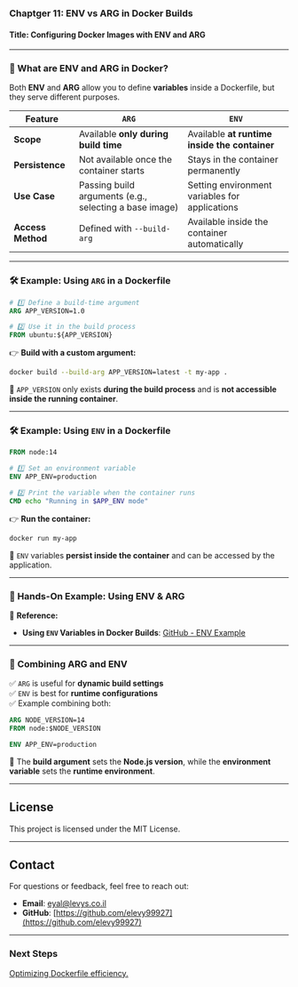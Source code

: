 ### **Chaptger 11: ENV vs ARG in Docker Builds**  
#### **Title: Configuring Docker Images with ENV and ARG**  
---

### **🔹 What are ENV and ARG in Docker?**  
Both **ENV** and **ARG** allow you to define **variables** inside a Dockerfile, but they serve different purposes.  

| Feature  | `ARG` | `ENV` |
|----------|------|------|
| **Scope** | Available **only during build time** | Available **at runtime inside the container** |
| **Persistence** | Not available once the container starts | Stays in the container permanently |
| **Use Case** | Passing build arguments (e.g., selecting a base image) | Setting environment variables for applications |
| **Access Method** | Defined with `--build-arg` | Available inside the container automatically |

---
### **🛠 Example: Using `ARG` in a Dockerfile**  
```dockerfile
# 1️⃣ Define a build-time argument
ARG APP_VERSION=1.0 

# 2️⃣ Use it in the build process
FROM ubuntu:${APP_VERSION}
```
👉 **Build with a custom argument:**  
```sh
docker build --build-arg APP_VERSION=latest -t my-app .
```
📌 `APP_VERSION` only exists **during the build process** and is **not accessible inside the running container**.

---
### **🛠 Example: Using `ENV` in a Dockerfile**  
```dockerfile
FROM node:14

# 1️⃣ Set an environment variable
ENV APP_ENV=production  

# 2️⃣ Print the variable when the container runs
CMD echo "Running in $APP_ENV mode"
```
👉 **Run the container:**  
```sh
docker run my-app
```
📌 `ENV` variables **persist inside the container** and can be accessed by the application.

---
### **🔗 Hands-On Example: Using ENV & ARG**  
🔹 **Reference:**  
- **Using `ENV` Variables in Docker Builds**: [GitHub - ENV Example](https://github.com/elevy99927/docker/tree/main/00-docker-file/04-env)  

---
### **🔹 Combining ARG and ENV**  
✅ `ARG` is useful for **dynamic build settings**  
✅ `ENV` is best for **runtime configurations**  
✅ Example combining both:  
```dockerfile
ARG NODE_VERSION=14
FROM node:$NODE_VERSION

ENV APP_ENV=production
```
📌 The **build argument** sets the **Node.js version**, while the **environment variable** sets the **runtime environment**.


---
## License
This project is licensed under the MIT License.

---
## **Contact**
For questions or feedback, feel free to reach out:
- **Email**: eyal@levys.co.il
- **GitHub**: [https://github.com/elevy99927](https://github.com/elevy99927)

---
### **Next Steps**
<A href="./Chapter-12.md">Optimizing Dockerfile efficiency.  
</A>
